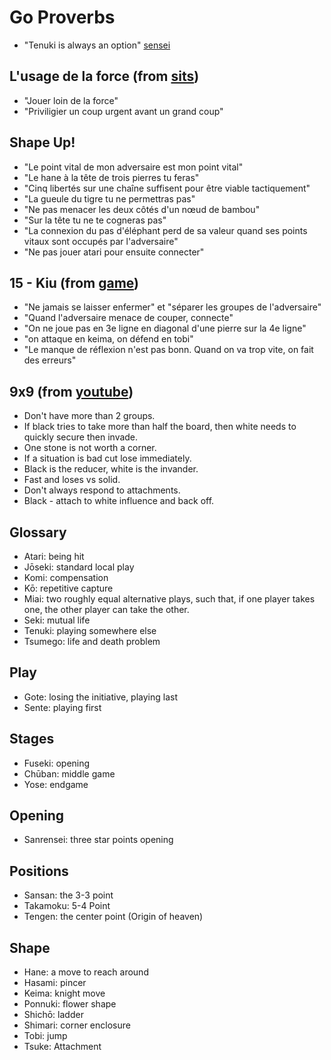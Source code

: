 # Go Proverbs

- "Tenuki is always an option" [sensei](https://senseis.xmp.net/?TenukiIsAlwaysAnOption)

## L'usage de la force (from [sits](https://www.youtube.com/watch?v=OAi29u1AAYc))

- "Jouer loin de la force"
- "Priviligier un coup urgent avant un grand coup"

## Shape Up!

- "Le point vital de mon adversaire est mon point vital"
- "Le hane à la tête de trois pierres tu feras"
- "Cinq libertés sur une chaîne suffisent pour être viable tactiquement"
- "La gueule du tigre tu ne permettras pas"
- "Ne pas menacer les deux côtés d'un nœud de bambou"
- "Sur la tête tu ne te cogneras pas"
- "La connexion du pas d'éléphant perd de sa valeur quand ses points vitaux sont occupés par l'adversaire"
- "Ne pas jouer atari pour ensuite connecter"

## 15 - Kiu (from [game](https://online-go.com/game/66142760))

- "Ne jamais se laisser enfermer" et "séparer les groupes de l'adversaire"
- "Quand l'adversaire menace de couper, connecte"
- "On ne joue pas en 3e ligne en diagonal d'une pierre sur la 4e ligne"
- "on attaque en keima, on défend en tobi"
- "Le manque de réflexion n'est pas bonn. Quand on va trop vite, on fait des erreurs"

## 9x9 (from [youtube](https://www.youtube.com/watch?v=S9ALLsABPl4))

- Don't have more than 2 groups.
- If black tries to take more than half the board, then white needs to quickly secure then invade.
- One stone is not worth a corner.
- If a situation is bad cut lose immediately.
- Black is the reducer, white is the invander.
- Fast and loses vs solid.
- Don't always respond to attachments.
- Black - attach to white influence and back off.

## Glossary

- Atari: being hit
- Jōseki: standard local play
- Komi: compensation
- Kō: repetitive capture
- Miai: two roughly equal alternative plays, such that, if one player takes one, the other player can take the other.
- Seki: mutual life
- Tenuki: playing somewhere else
- Tsumego: life and death problem

## Play

- Gote: losing the initiative, playing last
- Sente: playing first

## Stages

- Fuseki: opening
- Chūban: middle game
- Yose: endgame

## Opening

- Sanrensei: three star points opening

## Positions

- Sansan: the 3-3 point
- Takamoku: 5-4 Point
- Tengen: the center point (Origin of heaven)

## Shape

- Hane: a move to reach around
- Hasami: pincer
- Keima: knight move
- Ponnuki: flower shape
- Shichō: ladder
- Shimari: corner enclosure
- Tobi: jump
- Tsuke: Attachment
